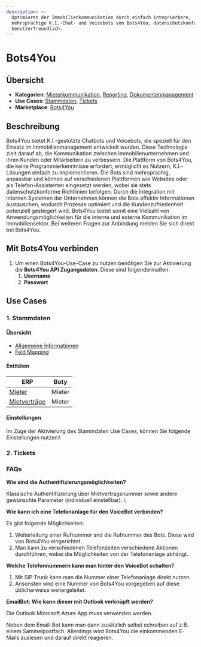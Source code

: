 ```yaml
---
description: >-
  Optimieren der Immobilienkommunikation durch einfach integrierbare,
  mehrsprachige K.I.-Chat- und Voicebots von Bots4You, datenschutzkonform und
  benutzerfreundlich.
---
```


# Bots4You

## Übersicht

* **Kategorien**: [Mieterkommunikation](../kategorien/mieterkommunikation.md), [Reporting](../kategorien/reporting.md), [Dokumentenmanagement](../kategorien/dokumentenmanagement.md)
* **Use Cases**: [Stammdaten](../use-cases/stammdaten.md), [Tickets](../use-cases/tickets.md)
* **Marketplace**: [Bots4You](https://marketplace.aareon.com/de/listings/bots4you)

## Beschreibung

Bots4You bietet K.I.-gestützte Chatbots und Voicebots, die speziell für den Einsatz im Immobilienmanagement entwickelt wurden. Diese Technologie zielt darauf ab, die Kommunikation zwischen Immobilienunternehmen und ihren Kunden oder Mitarbeitern zu verbessern. Die Plattform von Bots4You, die keine Programmierkenntnisse erfordert, ermöglicht es Nutzern, K.I.-Lösungen einfach zu implementieren. Die Bots sind mehrsprachig, anpassbar und können auf verschiedenen Plattformen wie Websites oder als Telefon-Assistenten eingesetzt werden, wobei sie stets datenschutzkonforme Richtlinien befolgen. Durch die Integration mit internen Systemen der Unternehmen können die Bots effektiv Informationen austauschen, wodurch Prozesse optimiert und die Kundenzufriedenheit potenziell gesteigert wird. Bots4You bietet somit eine Vielzahl von Anwendungsmöglichkeiten für die interne und externe Kommunikation im Immobiliensektor. Bei weiteren Fragen zur Anbindung melden Sie sich direkt bei Bots4You.

## Mit Bots4You verbinden

1. Um einen Bots4You-Use-Case zu nutzen benötigen Sie zur Aktivierung die **Bots4You API Zugangsdaten**. Diese sind folgendermaßen:
   1. **Username**
   2. **Passwort**

## Use Cases

### 1. Stammdaten

#### Übersicht

* [Allgemeine Informationen](https://connect-docs-de.locoia.com/use-cases/stammdaten)
* [Feld Mapping](https://docs.google.com/spreadsheets/d/1b5iCRsnGxBGTXNzHzaNm0SlfRoIpbRofghzS-7HwbVc/edit#gid=1213044489\&fvid=23969279)

#### Entitäten

| ERP                                                                         | Boty   |
| --------------------------------------------------------------------------- | ------ |
| [Mieter](https://connect-docs-de.locoia.com/entitaeten/mieter)              | Mieter |
| [Mietverträge](https://connect-docs-de.locoia.com/entitaeten/mietvertraege) | Mieter |

#### Einstellungen

Im Zuge der Aktivierung des Stammdaten Use Cases, können Sie folgende Einstellungen nutzen:\


### 2. Tickets



### FAQs

**Wie sind die Authentifizierungsmöglichkeiten?**

Klassische Authentifizierung über Mietvertragsnummer sowie andere gewünschte Parameter (individuell einstellbar). \


**Wie kann ich eine Telefonanlage für den VoiceBot verbinden?**

Es gibt folgende Möglichkeiten:

1. Weiterleitung einer Rufnummer and die Rufnummer des Bots. Diese wird von Bots4You eingerichtet.
2. Man kann zu verschiedenen Telefonzeiten verschiedene Aktionen durchführen, wobei die  Möglichkeiten von der Telefonanlage abhängt.



**Welche Telefonnummern kann man hinter den VoiceBot schalten?**

1. Mit SIP Trunk kann man die Nummer einer Telefonanlage direkt nutzen.
2. Ansonsten wird eine Nummer von Bots4You vorgegeben auf diese üblicherweise weitergeleitet.



**EmailBot: Wie kann dieser mit Outlook verknüpft werden?**

Die Outlook Microsoft Azure App muss verwenden werden.

Neben dem Email-Bot kann man dann zusätzlich selbst schreiben auf z.B. einem Sammelpostfach. Allerdings wird Bots4You die einkommenden E-Mails auslesen und darauf direkt reagieren.
